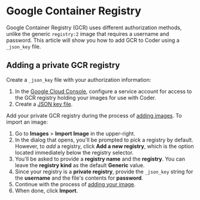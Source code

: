 # Google Container Registry

Google Container Registry (GCR) uses different authorization methods, unlike the
generic `registry:2` image that requires a username and password. This article
will show you how to add GCR to Coder using a `_json_key` file.

## Adding a private GCR registry

Create a `_json_key` file with your authorization information:

1. In the [Google Cloud Console](https://console.cloud.google.com/), configure a
   service account for access to the GCR registry holding your images for use
   with Coder.
1. Create a
   [JSON key file](https://cloud.google.com/container-registry/docs/advanced-authentication#json-key).

Add your private GCR registry during the process of
[adding images](../../images/index.md). To import an image:

1. Go to **Images** > **Import Image** in the upper-right.
1. In the dialog that opens, you'll be prompted to pick a registry by default.
   However, to _add_ a registry, click **Add a new registry**, which is the
   option located immediately below the registry selector.
1. You'll be asked to provide a **registry name** and the **registry**. You can
   leave the **registry kind** as the default **Generic** value.
1. Since your registry is a **private registry**, provide the `_json_key` string
   for the **username** and the file's contents for **password**.
1. Continue with the process of [adding your image](../../images/index.md).
1. When done, click **Import**.
